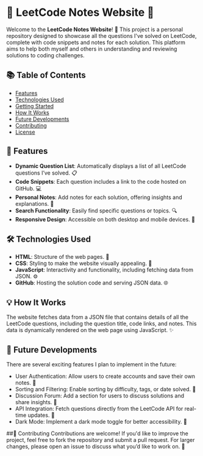 # 🌟 LeetCode Notes Website 🌟

Welcome to the **LeetCode Notes Website**! 🎉 This project is a personal repository designed to showcase all the questions I've solved on LeetCode, complete with code snippets and notes for each solution. This platform aims to help both myself and others in understanding and reviewing solutions to coding challenges.

## 📚 Table of Contents

- [Features](#features)
- [Technologies Used](#technologies-used)
- [Getting Started](#getting-started)
- [How It Works](#how-it-works)
- [Future Developments](#future-developments)
- [Contributing](#contributing)
- [License](#license)

## 🚀 Features

- **Dynamic Question List**: Automatically displays a list of all LeetCode questions I’ve solved. 📋
- **Code Snippets**: Each question includes a link to the code hosted on GitHub. 💻
- **Personal Notes**: Add notes for each solution, offering insights and explanations. 📝
- **Search Functionality**: Easily find specific questions or topics. 🔍
- **Responsive Design**: Accessible on both desktop and mobile devices. 📱

## 🛠️ Technologies Used

- **HTML**: Structure of the web pages. 📄
- **CSS**: Styling to make the website visually appealing. 🎨
- **JavaScript**: Interactivity and functionality, including fetching data from JSON. ⚙️
- **GitHub**: Hosting the solution code and serving JSON data. 🌐

## 💡 How It Works
The website fetches data from a JSON file that contains details of all the LeetCode questions, including the question title, code links, and notes. This data is dynamically rendered on the web page using JavaScript. ✨

## 🚀 Future Developments
There are several exciting features I plan to implement in the future:

- User Authentication: Allow users to create accounts and save their own notes. 🔑
- Sorting and Filtering: Enable sorting by difficulty, tags, or date solved. 🔢
- Discussion Forum: Add a section for users to discuss solutions and share insights. 💬
- API Integration: Fetch questions directly from the LeetCode API for real-time updates. 📡
- Dark Mode: Implement a dark mode toggle for better accessibility. 🌙


##🤝 Contributing
Contributions are welcome! If you'd like to improve the project, feel free to fork the repository and submit a pull request. For larger changes, please open an issue to discuss what you’d like to work on. 💪
